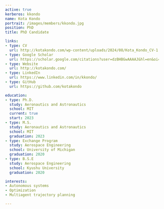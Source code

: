 ```yaml
--- 
active: true
kerberos: kkondo
name: Kota Kondo
portrait: /images/members/kkondo.jpg
position: PhD
title: PhD Candidate

links:
- type: CV
  url: http://kotakondo.com/wp-content/uploads/2024/08/Kota_Kondo_CV-1.pdf
- type: Google Scholar
  url: https://scholar.google.com/citations?user=dzBHBGwAAAAJ&hl=en&oi=ao
- type: Website
  url: http://kotakondo.com/
- type: LinkedIn
  url: https://www.linkedin.com/in/kkondo/
- type: GitHub
  url: https://github.com/kotakondo

education:
- type: Ph.D.
  study: Aeronautics and Astronautics
  school: MIT
  current: true
  start: 2023
- type: M.S.
  study: Aeronautics and Astronautics
  school: MIT
  graduation: 2023
- type: Exchange Program
  study: Aerospace Engineering
  school: University of Michigan
  graduation: 2020
- type: B.S.E
  study: Aerospace Engineering
  school: Kyushu University
  graduation: 2020

interests:
- Autonomous systems
- Optimization
- Multiagent trajectory planning

--- 
```


